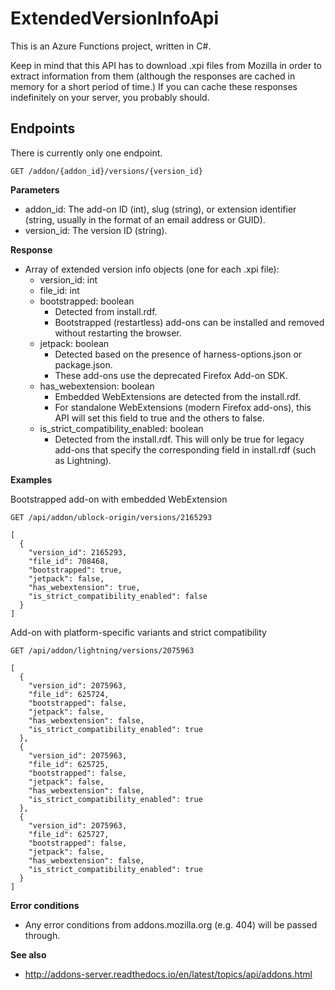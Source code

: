 ExtendedVersionInfoApi
======================

This is an Azure Functions project, written in C#.

Keep in mind that this API has to download .xpi files from Mozilla in order to
extract information from them (although the responses are cached in memory for
a short period of time.) If you can cache these responses indefinitely on your
server, you probably should.

Endpoints
---------

There is currently only one endpoint.

    GET /addon/{addon_id}/versions/{version_id}

**Parameters**

* addon_id: The add-on ID (int), slug (string), or extension identifier
  (string, usually in the format of an email address or GUID).
* version_id: The version ID (string).

**Response**

* Array of extended version info objects (one for each .xpi file):
  * version_id: int
  * file_id: int
  * bootstrapped: boolean
    * Detected from install.rdf.
    * Bootstrapped (restartless) add-ons can be installed and removed without
      restarting the browser.
  * jetpack: boolean
    * Detected based on the presence of harness-options.json or package.json.
    * These add-ons use the deprecated Firefox Add-on SDK.
  * has_webextension: boolean
    * Embedded WebExtensions are detected from the install.rdf.
    * For standalone WebExtensions (modern Firefox add-ons), this API will set
      this field to true and the others to false.
  * is_strict_compatibility_enabled: boolean
    * Detected from the install.rdf. This will only be true for legacy add-ons
      that specify the corresponding field in install.rdf (such as Lightning).

**Examples**

Bootstrapped add-on with embedded WebExtension

    GET /api/addon/ublock-origin/versions/2165293

    [
      {
        "version_id": 2165293,
        "file_id": 708468,
        "bootstrapped": true,
        "jetpack": false,
        "has_webextension": true,
        "is_strict_compatibility_enabled": false
      }
    ]

Add-on with platform-specific variants and strict compatibility

    GET /api/addon/lightning/versions/2075963

    [
      {
        "version_id": 2075963,
        "file_id": 625724,
        "bootstrapped": false,
        "jetpack": false,
        "has_webextension": false,
        "is_strict_compatibility_enabled": true
      },
      {
        "version_id": 2075963,
        "file_id": 625725,
        "bootstrapped": false,
        "jetpack": false,
        "has_webextension": false,
        "is_strict_compatibility_enabled": true
      },
      {
        "version_id": 2075963,
        "file_id": 625727,
        "bootstrapped": false,
        "jetpack": false,
        "has_webextension": false,
        "is_strict_compatibility_enabled": true
      }
    ]

**Error conditions**

* Any error conditions from addons.mozilla.org (e.g. 404) will be passed through.

**See also**

* http://addons-server.readthedocs.io/en/latest/topics/api/addons.html
